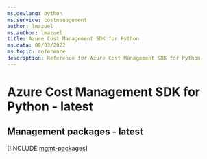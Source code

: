 ```yaml
---
ms.devlang: python
ms.service: costmanagement
author: lmazuel
ms.author: lmazuel
title: Azure Cost Management SDK for Python
ms.data: 08/03/2022
ms.topic: reference
description: Reference for Azure Cost Management SDK for Python
---
```

# Azure Cost Management SDK for Python - latest

## Management packages - latest
[!INCLUDE [mgmt-packages](cost-management-mgmt-index.md)]